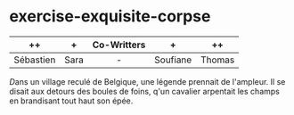 # exercise-exquisite-corpse

| ++ | + | Co-Writters | + | ++ |
| :-----: | :-----: | :-----: | :-----: | :-----: |
| Sébastien | Sara | - | Soufiane | Thomas | 


*D*ans un village reculé de Belgique, une légende prennait de l'ampleur. Il se disait aux detours des boules de foins, q'un cavalier arpentait les champs en brandisant tout haut son épée. 